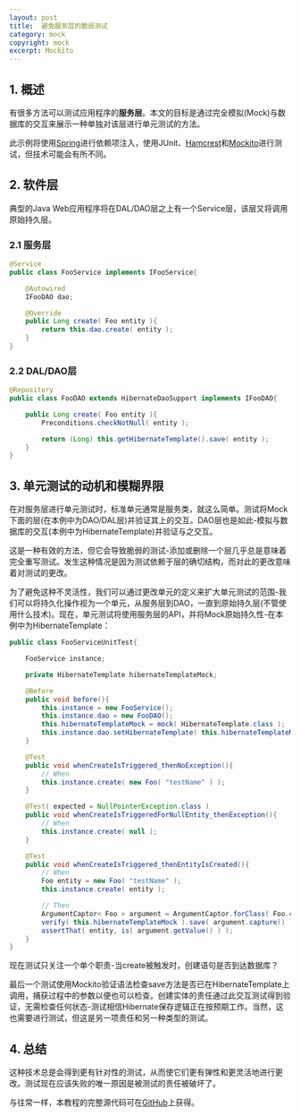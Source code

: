 ```yaml
---
layout: post
title:  避免服务层的脆弱测试
category: mock
copyright: mock
excerpt: Mockito
---
```


## 1. 概述

有很多方法可以测试应用程序的**服务层**。本文的目标是通过完全模拟(Mock)与数据库的交互来展示一种单独对该层进行单元测试的方法。

此示例将使用[Spring](http://spring.io/)进行依赖项注入，使用JUnit、[Hamcrest](https://code.google.com/archive/p/hamcrest/)和[Mockito](https://code.google.com/p/mockito/)进行测试，但技术可能会有所不同。

## 2. 软件层 

典型的Java Web应用程序将在DAL/DAO层之上有一个Service层，该层又将调用原始持久层。

### 2.1 服务层

```java
@Service
public class FooService implements IFooService{

    @Autowired
    IFooDAO dao;

    @Override
    public Long create( Foo entity ){
        return this.dao.create( entity );
    }
}
```

### 2.2 DAL/DAO层

```java
@Repository
public class FooDAO extends HibernateDaoSupport implements IFooDAO{

    public Long create( Foo entity ){
        Preconditions.checkNotNull( entity );

        return (Long) this.getHibernateTemplate().save( entity );
    }
}
```

## 3. 单元测试的动机和模糊界限

在对服务层进行单元测试时，标准单元通常是服务类，就这么简单。测试将Mock下面的层(在本例中为DAO/DAL层)并验证其上的交互。DAO层也是如此-模拟与数据库的交互(本例中为HibernateTemplate)并验证与之交互。

这是一种有效的方法，但它会导致脆弱的测试-添加或删除一个层几乎总是意味着完全重写测试。发生这种情况是因为测试依赖于层的确切结构，而对此的更改意味着对测试的更改。

为了避免这种不灵活性，我们可以通过更改单元的定义来扩大单元测试的范围-我们可以将持久化操作视为一个单元，从服务层到DAO，一直到原始持久层(不管使用什么技术)。现在，单元测试将使用服务层的API，并将Mock原始持久性-在本例中为HibernateTemplate：

```java
public class FooServiceUnitTest{

    FooService instance;

    private HibernateTemplate hibernateTemplateMock;

    @Before
    public void before(){
        this.instance = new FooService();
        this.instance.dao = new FooDAO();
        this.hibernateTemplateMock = mock( HibernateTemplate.class );
        this.instance.dao.setHibernateTemplate( this.hibernateTemplateMock );
    }

    @Test
    public void whenCreateIsTriggered_thenNoException(){
        // When
        this.instance.create( new Foo( "testName" ) );
    }

    @Test( expected = NullPointerException.class )
    public void whenCreateIsTriggeredForNullEntity_thenException(){
        // When
        this.instance.create( null );
    }

    @Test
    public void whenCreateIsTriggered_thenEntityIsCreated(){
        // When
        Foo entity = new Foo( "testName" );
        this.instance.create( entity );

        // Then
        ArgumentCaptor< Foo > argument = ArgumentCaptor.forClass( Foo.class );
        verify( this.hibernateTemplateMock ).save( argument.capture() );
        assertThat( entity, is( argument.getValue() ) );
    }
}
```

现在测试只关注一个单个职责-当create被触发时，创建语句是否到达数据库？

最后一个测试使用Mockito验证语法检查save方法是否已在HibernateTemplate上调用，捕获过程中的参数以便也可以检查。创建实体的责任通过此交互测试得到验证，无需检查任何状态-测试相信Hibernate保存逻辑正在按预期工作。当然，这也需要进行测试，但这是另一项责任和另一种类型的测试。

## 4. 总结

这种技术总是会得到更有针对性的测试，从而使它们更有弹性和更灵活地进行更改。测试现在应该失败的唯一原因是被测试的责任被破坏了。

与往常一样，本教程的完整源代码可在[GitHub](https://github.com/tuyucheng7/taketoday-tutorial4j/tree/master/software.test/mockito-2)上获得。